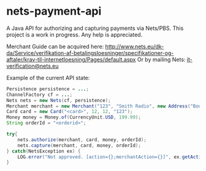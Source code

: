 nets-payment-api
================

A Java API for authorizing and capturing payments via Nets/PBS. This project is a work in progress.
Any help is appreciated.

Merchant Guide can be acquired here: http://www.nets.eu/dk-da/Service/verifikation-af-betalingsloesninger/specifikationer-og-aftaler/krav-til-internetloesning/Pages/default.aspx
Or by mailing Nets: it-verification@nets.eu

Example of the current API state:
```Java
Persistence persistence = ...;
ChannelFactory cf = ...;
Nets nets = new Nets(cf, persistence);
Merchant merchant = new Merchant("123", "Smith Radio", new Address("Boulevard 4", "3266", "Broby", "DNK"));
Card card = new Card("<card>", 12, 12, "123");
Money money = Money.of(CurrencyUnit.USD, 199.99);
String orderId = "<orderid>";

try{
    nets.authorize(merchant, card, money, orderId);
    nets.capture(merchant, card, money, orderId);
} catch(NetsException ex) {
    LOG.error("Not approved. [action={};merchantAction={}]", ex.getAction(), ex.getAction().getMerchantAction());
}
```